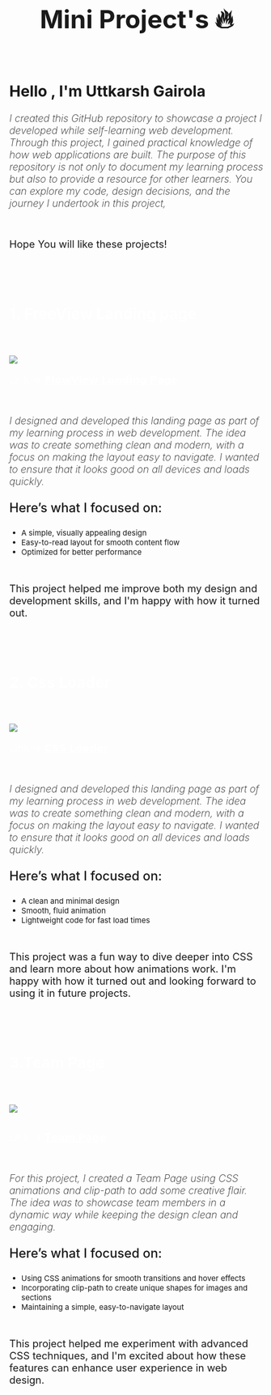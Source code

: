 <h1 style="Font-size:50px; text-align:center" > Mini Project's  🔥</h1>

<br>

<h2 style="Font-size:30px; font-weight:700;"> Hello , I'm Uttkarsh Gairola</h2>

<p style="Font-style:italic; font-size:20px;font-weight:200;">I created this GitHub repository to showcase a project I developed while self-learning web development. Through this project, I gained practical knowledge of how web applications are built. The purpose of this repository is not only to document my learning process but also to provide a resource for other learners. You can explore my code, design decisions, and the journey I undertook in this project,</p>
<br>

<p style="font-size:20px; font-weight:400;">Hope You will like these projects!</p>

<br>

<a link="https://projectfreeview.netlify.app/" style="Color:white; Font-size:30px; cursor:pointer;"><h1 style="Font-size:50px; ">1. FreeView Landing page</h1></a>

<br>

<img src="https://github.com/user-attachments/assets/9b70311b-b752-4544-8995-b915eb085764" ></img>
<br>

<p style="font-size:20px ;color:white"> Link -> <a href="https://projectfreeview.netlify.app/" target="_blank" style=" color:white;">𝗙𝗹𝗼𝘄𝗩𝗶𝗲𝘄 𝗟𝗮𝗻𝗱𝗶𝗻𝗴 𝗣𝗮𝗴𝗲</a> </p>
<br>

<p style="Font-style:italic; font-size:20px;font-weight:200;">I designed and developed this landing page as part of my learning process in web development. The idea was to create something clean and modern, with a focus on making the layout easy to navigate. I wanted to ensure that it looks good on all devices and loads quickly.</p>

<p style="font-size:25px;font-weight:500;">Here’s what I focused on:
</p>
<ul>
<li style="font-size:15px;">A simple, visually appealing design</li>
<li style="font-size:15px;">Easy-to-read layout for smooth content flow</li>
<li style="font-size:15px;">Optimized for better performance</li>
</ul>
<br>
<p style="font-size:20px; font-weight:400;">This project helped me improve both my design and development skills, and I'm happy with how it turned out.</p>

<br>

<a link="https://cssloadingbar.netlify.app/" style="Color:white; Font-size:30px; cursor:pointer;"><h1 style="Font-size:50px; ">2. Css Loader</h1></a>

<br>

<img src="https://github.com/user-attachments/assets/a1e9009b-6b8c-4ca0-a1c8-ea8a64bba317" ></img>
<br>

<p style="font-size:20px ;color:white"> Link -> <a href="https://cssloadingbar.netlify.app/" target="_blank" style=" color:white;">𝗖𝗦𝗦 𝗟𝗼𝗮𝗱𝗲𝗿</a> </p>
<br>

<p style="Font-style:italic; font-size:20px;font-weight:200;">I designed and developed this landing page as part of my learning process in web development. The idea was to create something clean and modern, with a focus on making the layout easy to navigate. I wanted to ensure that it looks good on all devices and loads quickly.</p>

<p style="font-size:25px;font-weight:500;">Here’s what I focused on:
</p>
<ul>
<li style="font-size:15px;">A clean and minimal design</li>
<li style="font-size:15px;">Smooth, fluid animation</li>
<li style="font-size:15px;">Lightweight code for fast load times</li>
</ul>
<br>
<p style="font-size:20px; font-weight:400;">This project was a fun way to dive deeper into CSS and learn more about how animations work. I'm happy with how it turned out and looking forward to using it in future projects.</p>

<br>

<a link="https://teampageproject.netlify.app/" style="Color:white; Font-size:30px; cursor:pointer;"><h1 style="Font-size:50px; ">3.Team Page</h1></a>

<br>

<img src="https://github.com/user-attachments/assets/3cbf20f1-512d-4044-a5eb-8c0f3be46aca" ></img>
<br>
<br>

<p style="font-size:20px ;color:white"> Link -> <a href="https://teampageproject.netlify.app/" target="_blank" style=" color:white;">𝗧𝗲𝗮𝗺 𝗣𝗮𝗴𝗲</a> </p>

<br>

<p style="Font-style:italic; font-size:20px;font-weight:200;">For this project, I created a Team Page using CSS animations and clip-path to add some creative flair. The idea was to showcase team members in a dynamic way while keeping the design clean and engaging.</p>

<p style="font-size:25px;font-weight:500;">Here’s what I focused on:
</p>
<ul>
<li style="font-size:15px;">Using CSS animations for smooth transitions and hover effects</li>
<li style="font-size:15px;">Incorporating clip-path to create unique shapes for images and sections</li>
<li style="font-size:15px;">Maintaining a simple, easy-to-navigate layout</li>
</ul>
<br>
<p style="font-size:20px; font-weight:400;">This project helped me experiment with advanced CSS techniques, and I'm excited about how these features can enhance user experience in web design.

</p>

<br>
